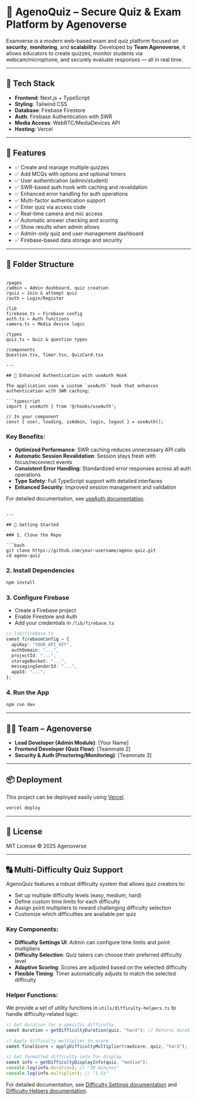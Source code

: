 # 🚀 AgenoQuiz – Secure Quiz & Exam Platform by Agenoverse

Examverse is a modern web-based exam and quiz platform focused on **security**, **monitoring**, and **scalability**. Developed by **Team Agenoverse**, it allows educators to create quizzes, monitor students via webcam/microphone, and securely evaluate responses — all in real time.

---

## 🔧 Tech Stack

- **Frontend**: Next.js + TypeScript
- **Styling**: Tailwind CSS
- **Database**: Firebase Firestore
- **Auth**: Firebase Authentication with SWR
- **Media Access**: WebRTC/MediaDevices API
- **Hosting**: Vercel

---

## 🎯 Features

- ✅ Create and manage multiple quizzes
- ✅ Add MCQs with options and optional timers
- ✅ User authentication (admin/student)
- ✅ SWR-based auth hook with caching and revalidation
- ✅ Enhanced error handling for auth operations
- ✅ Multi-factor authentication support
- ✅ Enter quiz via access code
- ✅ Real-time camera and mic access
- ✅ Automatic answer checking and scoring
- ✅ Show results when admin allows
- ✅ Admin-only quiz and user management dashboard
- ✅ Firebase-based data storage and security

---

## 📂 Folder Structure

````

/pages
/admin ← Admin dashboard, quiz creation
/quiz ← Join & attempt quiz
/auth ← Login/Register

/lib
firebase.ts ← Firebase config
auth.ts ← Auth functions
camera.ts ← Media device logic

/types
quiz.ts ← Quiz & question types

/components
Question.tsx, Timer.tsx, QuizCard.tsx

---

## 🔐 Enhanced Authentication with useAuth Hook

The application uses a custom `useAuth` hook that enhances authentication with SWR caching:

```typescript
import { useAuth } from '@/hooks/useAuth';

// In your component
const { user, loading, isAdmin, login, logout } = useAuth();
````

### Key Benefits:

- **Optimized Performance**: SWR caching reduces unnecessary API calls
- **Automatic Session Revalidation**: Session stays fresh with focus/reconnect events
- **Consistent Error Handling**: Standardized error responses across all auth operations
- **Type Safety**: Full TypeScript support with detailed interfaces
- **Enhanced Security**: Improved session management and validation

For detailed documentation, see [useAuth documentation](./docs/useAuth.md).

````

---

## 🚀 Getting Started

### 1. Clone the Repo

```bash
git clone https://github.com/your-username/ageno-quiz.git
cd ageno-quiz
````

### 2. Install Dependencies

```bash
npm install
```

### 3. Configure Firebase

- Create a Firebase project
- Enable Firestore and Auth
- Add your credentials in `/lib/firebase.ts`

```ts
// lib/firebase.ts
const firebaseConfig = {
  apiKey: "YOUR_API_KEY",
  authDomain: "...",
  projectId: "...",
  storageBucket: "...",
  messagingSenderId: "...",
  appId: "...",
};
```

### 4. Run the App

```bash
npm run dev
```

---

## 👨‍💻 Team – Agenoverse

- **Lead Developer (Admin Module)**: \[Your Name]
- **Frontend Developer (Quiz Flow)**: \[Teammate 2]
- **Security & Auth (Proctoring/Monitoring)**: \[Teammate 3]

---

## 📦 Deployment

This project can be deployed easily using [Vercel](https://vercel.com).

```bash
vercel deploy
```

---

## 📜 License

MIT License © 2025 Agenoverse

---

## 🔠 Multi-Difficulty Quiz Support

AgenoQuiz features a robust difficulty system that allows quiz creators to:

- Set up multiple difficulty levels (easy, medium, hard)
- Define custom time limits for each difficulty
- Assign point multipliers to reward challenging difficulty selection
- Customize which difficulties are available per quiz

### Key Components:

- **Difficulty Settings UI**: Admin can configure time limits and point multipliers
- **Difficulty Selection**: Quiz takers can choose their preferred difficulty level
- **Adaptive Scoring**: Scores are adjusted based on the selected difficulty
- **Flexible Timing**: Timer automatically adjusts to match the selected difficulty

### Helper Functions:

We provide a set of utility functions in `utils/difficulty-helpers.ts` to handle difficulty-related logic:

```typescript
// Get duration for a specific difficulty
const duration = getDifficultyDuration(quiz, "hard"); // Returns duration in minutes

// Apply difficulty multiplier to score
const finalScore = applyDifficultyMultiplier(rawScore, quiz, "hard");

// Get formatted difficulty info for display
const info = getDifficultyDisplayInfo(quiz, "medium");
console.log(info.duration); // "30 minutes"
console.log(info.multiplier); // "1.5x"
```

For detailed documentation, see [Difficulty Settings documentation](./docs/DifficultySettings.md) and [Difficulty Helpers documentation](./docs/DifficultyHelpers.md).
